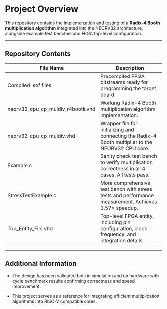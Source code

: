 # Project Overview

This repository contains the implementation and testing of a **Radix-4 Booth multiplication algorithm** integrated into the NEORV32 architecture, alongside example test benches and FPGA top-level configuration.

---

## Repository Contents

| File Name                         | Description                                                                                           |
|----------------------------------|-----------------------------------------------------------------------------------------------------|
| Compiled .sof files              | Precompiled FPGA bitstreams ready for programming the target board.                                 |
| neorv32_cpu_cp_muldiv_r4booth.vhd | Working Radix-4 Booth multiplication algorithm implementation.                                      |
| neorv32_cpu_cp_muldiv.vhd        | Wrapper file for initializing and connecting the Radix-4 Booth multiplier to the NEORV32 CPU core. |
| Example.c                       | Sanity check test bench to verify multiplication correctness in all 4 cases. All tests pass.       |
| StressTestExample.c             | More comprehensive test bench with stress tests and performance measurement. Achieves 1.57× speedup. |
| Top_Entity_File.vhd              | Top-level FPGA entity, including pin configuration, clock frequency, and integration details.      |

---

## Additional Information

- The design has been validated both in simulation and on hardware with cycle benchmark results confirming correctness and speed improvement.

- This project serves as a reference for integrating efficient multiplication algorithms into RISC-V compatible cores.


